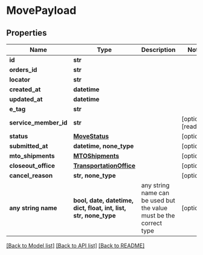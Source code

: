 # MovePayload


## Properties
Name | Type | Description | Notes
------------ | ------------- | ------------- | -------------
**id** | **str** |  | 
**orders_id** | **str** |  | 
**locator** | **str** |  | 
**created_at** | **datetime** |  | 
**updated_at** | **datetime** |  | 
**e_tag** | **str** |  | 
**service_member_id** | **str** |  | [optional] [readonly] 
**status** | [**MoveStatus**](MoveStatus.md) |  | [optional] 
**submitted_at** | **datetime, none_type** |  | [optional] 
**mto_shipments** | [**MTOShipments**](MTOShipments.md) |  | [optional] 
**closeout_office** | [**TransportationOffice**](TransportationOffice.md) |  | [optional] 
**cancel_reason** | **str, none_type** |  | [optional] 
**any string name** | **bool, date, datetime, dict, float, int, list, str, none_type** | any string name can be used but the value must be the correct type | [optional]

[[Back to Model list]](../README.md#documentation-for-models) [[Back to API list]](../README.md#documentation-for-api-endpoints) [[Back to README]](../README.md)


